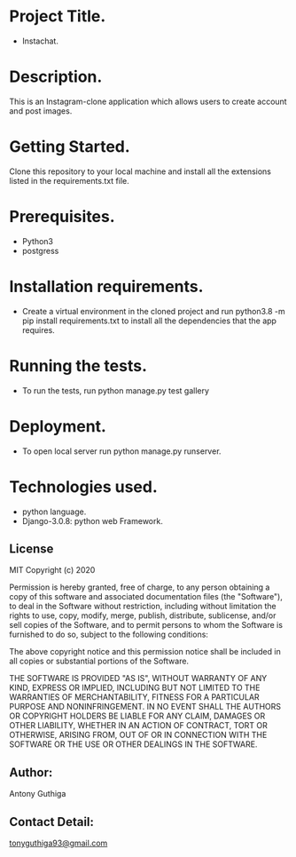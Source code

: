 # Project Title.
* Instachat.

# Description.
This is an Instagram-clone application which allows users to create account and post images.

# Getting Started.
Clone this repository to your local machine and install all the extensions listed in the requirements.txt file.

# Prerequisites.
* Python3
* postgress

# Installation requirements.
* Create a virtual environment in the cloned project and run python3.8 -m pip install requirements.txt to install all the dependencies that the app requires.

# Running the tests.
* To run the tests, run python manage.py test gallery

# Deployment.
* To open local server run python manage.py runserver.

# Technologies used.
* python language.
* Django-3.0.8: python web Framework.

## License
MIT Copyright (c) 2020 

Permission is hereby granted, free of charge, to any person obtaining a copy
of this software and associated documentation files (the "Software"), to deal
in the Software without restriction, including without limitation the rights
to use, copy, modify, merge, publish, distribute, sublicense, and/or sell
copies of the Software, and to permit persons to whom the Software is
furnished to do so, subject to the following conditions:

The above copyright notice and this permission notice shall be included in all
copies or substantial portions of the Software.

THE SOFTWARE IS PROVIDED "AS IS", WITHOUT WARRANTY OF ANY KIND, EXPRESS OR
IMPLIED, INCLUDING BUT NOT LIMITED TO THE WARRANTIES OF MERCHANTABILITY,
FITNESS FOR A PARTICULAR PURPOSE AND NONINFRINGEMENT. IN NO EVENT SHALL THE
AUTHORS OR COPYRIGHT HOLDERS BE LIABLE FOR ANY CLAIM, DAMAGES OR OTHER
LIABILITY, WHETHER IN AN ACTION OF CONTRACT, TORT OR OTHERWISE, ARISING FROM,
OUT OF OR IN CONNECTION WITH THE SOFTWARE OR THE USE OR OTHER DEALINGS IN THE
SOFTWARE.

## Author:

Antony Guthiga

## Contact Detail:

tonyguthiga93@gmail.com